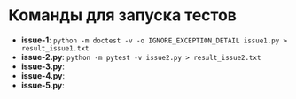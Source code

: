 # Команды для запуска тестов

- **issue-1**: ```python -m doctest -v -o IGNORE_EXCEPTION_DETAIL issue1.py > result_issue1.txt```
- **issue-2.py**: ```python -m pytest -v issue2.py > result_issue2.txt```  
- **issue-3.py**: 
- **issue-4.py**: 
- **issue-5.py**: 